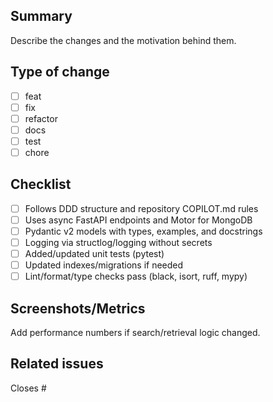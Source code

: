 ## Summary

Describe the changes and the motivation behind them.

## Type of change

- [ ] feat
- [ ] fix
- [ ] refactor
- [ ] docs
- [ ] test
- [ ] chore

## Checklist

- [ ] Follows DDD structure and repository COPILOT.md rules
- [ ] Uses async FastAPI endpoints and Motor for MongoDB
- [ ] Pydantic v2 models with types, examples, and docstrings
- [ ] Logging via structlog/logging without secrets
- [ ] Added/updated unit tests (pytest)
- [ ] Updated indexes/migrations if needed
- [ ] Lint/format/type checks pass (black, isort, ruff, mypy)

## Screenshots/Metrics

Add performance numbers if search/retrieval logic changed.

## Related issues

Closes #

